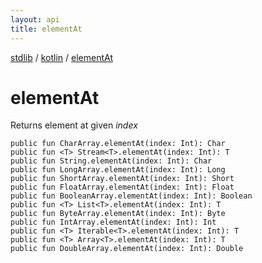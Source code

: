 ```yaml
---
layout: api
title: elementAt
---
```

[stdlib](../index.md) / [kotlin](index.md) / [elementAt](elementAt.md)

# elementAt
Returns element at given *index*
```
public fun CharArray.elementAt(index: Int): Char
public fun <T> Stream<T>.elementAt(index: Int): T
public fun String.elementAt(index: Int): Char
public fun LongArray.elementAt(index: Int): Long
public fun ShortArray.elementAt(index: Int): Short
public fun FloatArray.elementAt(index: Int): Float
public fun BooleanArray.elementAt(index: Int): Boolean
public fun <T> List<T>.elementAt(index: Int): T
public fun ByteArray.elementAt(index: Int): Byte
public fun IntArray.elementAt(index: Int): Int
public fun <T> Iterable<T>.elementAt(index: Int): T
public fun <T> Array<T>.elementAt(index: Int): T
public fun DoubleArray.elementAt(index: Int): Double
```
